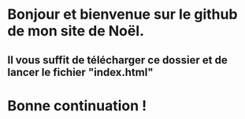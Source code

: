 # Bonjour et bienvenue sur le github de mon site de Noël.
## Il vous suffit de télécharger ce dossier et de lancer le fichier "index.html"
# Bonne continuation !
